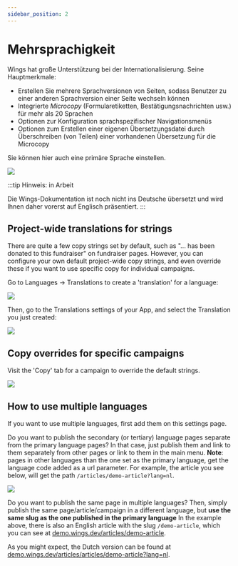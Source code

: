 ```yaml
---
sidebar_position: 2
---
```


# Mehrsprachigkeit

Wings hat große Unterstützung bei der Internationalisierung. Seine Hauptmerkmale:

- Erstellen Sie mehrere Sprachversionen von Seiten, sodass Benutzer zu einer anderen Sprachversion einer Seite wechseln können
- Integrierte _Microcopy_ (Formularetiketten, Bestätigungsnachrichten usw.) für mehr als 20 Sprachen
- Optionen zur Konfiguration sprachspezifischer Navigationsmenüs
- Optionen zum Erstellen einer eigenen Übersetzungsdatei durch Überschreiben (von Teilen) einer vorhandenen Übersetzung für die Microcopy

Sie können hier auch eine primäre Sprache einstellen.

![](https://screens.wings.dev/CleanShot-2020-10-31-at-10.44.29-2x-1604137489.png)

:::tip Hinweis: in Arbeit

Die Wings-Dokumentation ist noch nicht ins Deutsche übersetzt und wird Ihnen daher vorerst auf Englisch präsentiert.
:::

## Project-wide translations for strings

There are quite a few copy strings set by default, such as "... has been donated to this fundraiser" on fundraiser pages. However, you can configure your own default project-wide copy strings, and even override these if you want to use specific copy for individual campaigns.

Go to Languages -> Translations to create a 'translation' for a language:

![](https://screens.wings.dev/CleanShot-2020-10-31-at-10.58.32-2x-1604138327.png)

Then, go to the Translations settings of your App, and select the Translation you just created:

![](https://screens.wings.dev/CleanShot-2020-10-31-at-10.59.26-2x-1604138403.png)

## Copy overrides for specific campaigns

Visit the 'Copy' tab for a campaign to override the default strings.

![](https://screens.wings.dev/CleanShot-2020-10-31-at-11.01.13-2x-1604138508.png)

## How to use multiple languages

If you want to use multiple languages, first add them on this settings page.

Do you want to publish the secondary (or tertiary) language pages separate from the primary language pages? In that case, just publish them and link to them separately from other pages or link to them in the main menu. **Note**: pages in other languages than the one set as the primary language, get the language code added as a url parameter. For example, the article you see below, will get the path `/articles/demo-article?lang=nl`.

![](https://screens.wings.dev/CleanShot-2020-02-23-at-17.43.42-1582476248.png)

Do you want to publish the same page in multiple languages? Then, simply publish the same page/article/campaign in a different language, but **use the same slug as the one published in the primary language** In the example above, there is also an English article with the slug `/demo-article`, which you can see at [demo.wings.dev/articles/demo-article](https://demo.wings.dev/articles/demo-article).

As you might expect, the Dutch version can be found at [demo.wings.dev/articles/articles/demo-article?lang=nl](https://demo.wings.dev/articles/demo-article?lang=nl).
